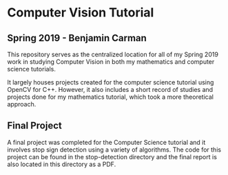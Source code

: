 # Computer Vision Tutorial

## Spring 2019 - Benjamin Carman

This repository serves as the centralized location for all of my Spring 2019 work in studying Computer Vision in both my mathematics and computer science tutorials.

It largely houses projects created for the computer science tutorial using OpenCV for C++. However, it also includes a short record of studies and projects done for my mathematics tutorial, which took a more theoretical approach.

## Final Project

A final project was completed for the Computer Science tutorial and it involves stop sign detection using a variety of algorithms. The code for this project can be found in the stop-detection directory and the final report is also located in this directory as a PDF.
